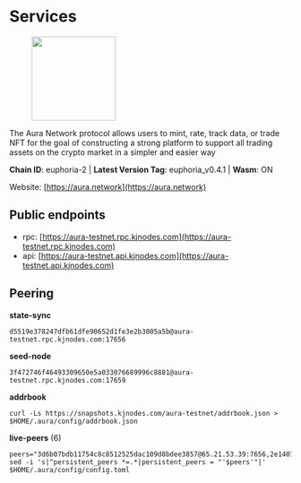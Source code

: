 # Services

<figure><img src="https://raw.githubusercontent.com/kj89/testnet_manuals/main/pingpub/logos/aura.png" width="150" alt=""><figcaption></figcaption></figure>

The Aura Network protocol allows users to mint, rate, track data,  or trade NFT for the goal of constructing a strong platform to  support all trading assets on the crypto market in a simpler and easier way

**Chain ID**: euphoria-2 | **Latest Version Tag**: euphoria_v0.4.1 | **Wasm**: ON

Website: [https://aura.network](https://aura.network)


## Public endpoints

* rpc: [https://aura-testnet.rpc.kjnodes.com](https://aura-testnet.rpc.kjnodes.com)
* api: [https://aura-testnet.api.kjnodes.com](https://aura-testnet.api.kjnodes.com)

## Peering

**state-sync**

```
d5519e378247dfb61dfe90652d1fe3e2b3005a5b@aura-testnet.rpc.kjnodes.com:17656
```

**seed-node**

```
3f472746f46493309650e5a033076689996c8881@aura-testnet.rpc.kjnodes.com:17659
```

**addrbook**
```
curl -Ls https://snapshots.kjnodes.com/aura-testnet/addrbook.json > $HOME/.aura/config/addrbook.json
```

**live-peers** (6)
```
peers="3d6b07bdb11754c8c8512525dac109d8bdee3857@65.21.53.39:7656,2e1407476ad3566eb11ac92ad1df4782c7ba83dd@18.143.61.108:26656,7812205773ac30f3d47200ac2391c79896c60135@54.254.220.113:26656,d5519e378247dfb61dfe90652d1fe3e2b3005a5b@65.109.68.190:17656,11eb5d88d143b63ac9b58fe0247e4b8ebdf95efa@51.161.118.172:26656,b91ee5c72905bc49beed2720bb882c923c68fbc9@65.108.142.47:21656"
sed -i 's|^persistent_peers *=.*|persistent_peers = "'$peers'"|' $HOME/.aura/config/config.toml
```
